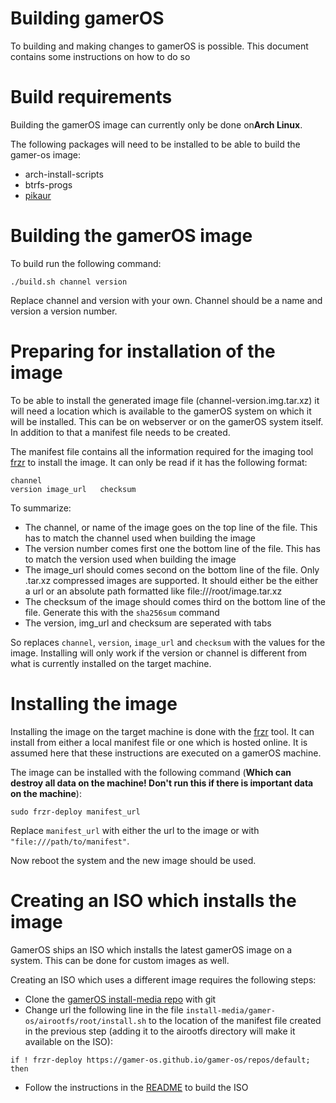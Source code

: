 # Building gamerOS

To building and making changes to gamerOS is possible. This document contains some instructions on how to do so

# Build requirements

Building the gamerOS image can currently only be done on**Arch Linux**.

The following packages will need to be installed to be able to build the gamer-os image:
- arch-install-scripts
- btrfs-progs
- [pikaur](https://aur.archlinux.org/packages/pikaur/)

# Building the gamerOS image

To build run the following command:
```
./build.sh channel version
```
Replace channel and version with your own. Channel should be a name and version a version number.

# Preparing for installation of the image

To be able to install the generated image file (channel-version.img.tar.xz) it will need a location which is available to the gamerOS system on which it will be installed. This can be on webserver or on the gamerOS system itself. In addition to that a manifest file needs to be created.

The manifest file contains all the information required for the imaging tool [frzr](https://github.com/gamer-os/frzr) to install the image. It can only be read if it has the following format:
```
channel
version image_url   checksum
```

To summarize:

- The channel, or name of the image goes on the top line of the file. This has to match the channel used when building the image
- The version number comes first one the bottom line of the file. This has to match the version used when building the image
- The image_url should comes second on the bottom line of the file. Only .tar.xz compressed images are supported. It should either be the either a url or an absolute path formatted like file:///root/image.tar.xz
- The checksum of the image should comes third on the bottom line of the file. Generate this with the ``sha256sum`` command
- The version, img_url and checksum are seperated with tabs

So replaces ``channel``, ``version``, ``image_url`` and ``checksum`` with the values for the image. Installing will only work if the version or channel is different from what is currently installed on the target machine.

# Installing the image

Installing the image on the target machine is done with the [frzr](https://github.com/gamer-os/frzr) tool. It can install from either a local manifest file or one which is hosted online. It is assumed here that these instructions are executed on a gamerOS machine.

The image can be installed with the following command (**Which can destroy all data on the machine! Don't run this if there is important data on the machine**):
```
sudo frzr-deploy manifest_url
```
Replace ``manifest_url`` with either the url to the image or with ``"file:///path/to/manifest"``.

Now reboot the system and the new image should be used.

# Creating an ISO which installs the image

GamerOS ships an ISO which installs the latest gamerOS image on a system. This can be done for custom images as well.

Creating an ISO which uses a different image requires the following steps:

- Clone the [gamerOS install-media repo](https://github.com/gamer-os/install-media) with git
- Change url the following line in the file ``install-media/gamer-os/airootfs/root/install.sh`` to the location of the manifest file created in the previous step (adding it to the airootfs directory will make it available on the ISO):
```
if ! frzr-deploy https://gamer-os.github.io/gamer-os/repos/default; then
```
- Follow the instructions in the [README](https://github.com/gamer-os/install-media/blob/master/README.md) to build the ISO
